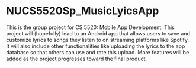 # NUCS5520Sp_MusicLyicsApp

This is the group project for CS 5520: Mobile App Development. 
This project will (hopefully) lead to an Android app that allows users to save and customize lyrics to songs they listen to on streaming platforms like Spotify. It will also include other functionalities like uploading the lyrics to the app database so that others can use and rate this upload. More features will be added as the project progresses toward the final product. 
